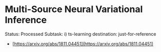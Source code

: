 # Multi-Source Neural Variational Inference

Status: Processed
Subtask: i) ts-learning
destination: just-for-reference

- [https://arxiv.org/abs/1811.04451](https://arxiv.org/abs/1811.04451)